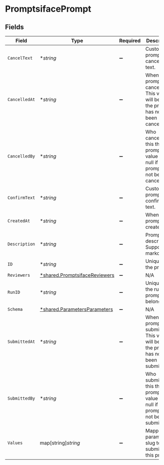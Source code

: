 # PromptsifacePrompt


## Fields

| Field                                                                                         | Type                                                                                          | Required                                                                                      | Description                                                                                   | Example                                                                                       |
| --------------------------------------------------------------------------------------------- | --------------------------------------------------------------------------------------------- | --------------------------------------------------------------------------------------------- | --------------------------------------------------------------------------------------------- | --------------------------------------------------------------------------------------------- |
| `CancelText`                                                                                  | **string*                                                                                     | :heavy_minus_sign:                                                                            | Custom prompt cancellation text.                                                              | Reject workflow.                                                                              |
| `CancelledAt`                                                                                 | **string*                                                                                     | :heavy_minus_sign:                                                                            | When this prompt was cancelled. This value will be null if the prompt has not been cancelled. | 2022-01-11 22:32:46.601486+00                                                                 |
| `CancelledBy`                                                                                 | **string*                                                                                     | :heavy_minus_sign:                                                                            | Who cancelled this this prompt. This value will be null if the prompt has not been cancelled. | usr20220103zlufhym                                                                            |
| `ConfirmText`                                                                                 | **string*                                                                                     | :heavy_minus_sign:                                                                            | Custom prompt confirmation text.                                                              | Approve workflow.                                                                             |
| `CreatedAt`                                                                                   | **string*                                                                                     | :heavy_minus_sign:                                                                            | When this prompt was created.                                                                 | 2022-01-11 22:32:45.601486+00                                                                 |
| `Description`                                                                                 | **string*                                                                                     | :heavy_minus_sign:                                                                            | Prompt description. Supports markdown.                                                        | Prompt workflow description.                                                                  |
| `ID`                                                                                          | **string*                                                                                     | :heavy_minus_sign:                                                                            | Unique ID of the prompt.                                                                      | pmt20221122zyydx3rho2t                                                                        |
| `Reviewers`                                                                                   | [*shared.PromptsifaceReviewers](../../models/shared/promptsifacereviewers.md)                 | :heavy_minus_sign:                                                                            | N/A                                                                                           |                                                                                               |
| `RunID`                                                                                       | **string*                                                                                     | :heavy_minus_sign:                                                                            | Unique ID of the run the prompt belongs to.                                                   | run20220111zlq2ig4                                                                            |
| `Schema`                                                                                      | [*shared.ParametersParameters](../../models/shared/parametersparameters.md)                   | :heavy_minus_sign:                                                                            | N/A                                                                                           |                                                                                               |
| `SubmittedAt`                                                                                 | **string*                                                                                     | :heavy_minus_sign:                                                                            | When this prompt was submitted. This value will be null if the prompt has not been submitted. | 2022-01-11 22:32:46.601486+00                                                                 |
| `SubmittedBy`                                                                                 | **string*                                                                                     | :heavy_minus_sign:                                                                            | Who submitted this this prompt. This value will be null if the prompt has not been submitted. | usr20220103zlufhym                                                                            |
| `Values`                                                                                      | map[string]*string*                                                                           | :heavy_minus_sign:                                                                            | Mapping of parameter slug to value submitted to this prompt.                                  | [object Object]                                                                               |